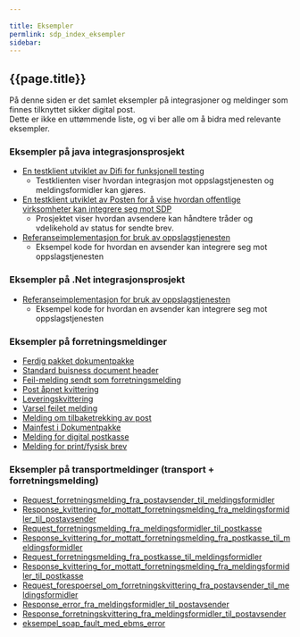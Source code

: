 ```yaml
---
 
title: Eksempler  
permlink: sdp_index_eksempler
sidebar:
---
```


## {{page.title}}

På denne siden er det samlet eksempler på integrasjoner og meldinger som
finnes tilknyttet sikker digital post.  
Dette er ikke en uttømmende liste, og vi ber alle om å bidra med
relevante eksempler.

### Eksempler på java integrasjonsprosjekt

  - [En testklient utviklet av Difi for funksjonell
    testing](https://github.com/difi/sdp-klient-eksempel-java-webclient)
      - Testklienten viser hvordan integrasjon mot oppslagstjenesten og
        meldingsformidler kan gjøres.
  - [En testklient utviklet av Posten for å vise hvordan offentlige
    virksomheter kan integrere seg mot
    SDP](https://github.com/difi/sdp-klient-eksempel-java-jetty)
      - Prosjektet viser hvordan avsendere kan håndtere tråder og
        vdelikehold av status for sendte brev.
  - [Referanseimplementasjon for bruk av
    oppslagstjenesten](https://github.com/difi/kontaktregisteret-klient)
      - Eksempel kode for hvordan en avsender kan integrere seg mot
        oppslagstjenesten

### Eksempler på .Net integrasjonsprosjekt

  - [Referanseimplementasjon for bruk av
    oppslagstjenesten](https://github.com/difi/kontaktregisteret-klient/tree/master/kontaktinfo-dotNet-sample)
      - Eksempel kode for hvordan en avsender kan integrere seg mot
        oppslagstjenesten

### Eksempler på forretningsmeldinger

  - [Ferdig pakket dokumentpakke](post.asice.zip)
  - [Standard buisness document header](sbdh.xml)
  - [Feil-melding sendt som forretningsmelding](sdpFeil.xml)
  - [Post åpnet kvittering](sdpKvittering-aapnetAvMottaker.xml)
  - [Leveringskvittering](sdpKvittering-levertTilPostkasse.xml)
  - [Varsel feilet melding](sdpKvittering-mottakerVarselFeilet.xml)
  - [Melding om tilbaketrekking av
    post](sdpKvittering-tilbaketrekking.xml)
  - [Mainfest i Dokumentpakke](sdpManifest.xml)
  - [Melding for digital postkasse](sdpMelding-digital.xml)
  - [Melding for print/fysisk brev](sdpMelding-print.xml)

### Eksempler på transportmeldinger (transport + forretningsmelding)

  - [Request\_forretningsmelding\_fra\_postavsender\_til\_meldingsformidler](soap/1_request_forretningsmelding_fra_postavsender_til_meldingsformidler.xml)
  - [Response\_kvittering\_for\_mottatt\_forretningsmelding\_fra\_meldingsformidler\_til\_postavsender](soap/1_response_kvittering_for_mottatt_forretningsmelding_fra_meldingsformidler_til_postavsender.xml)
  - [Request\_forretningsmelding\_fra\_meldingsformidler\_til\_postkasse](soap/3_request_forretningsmelding_fra_meldingsformidler_til_postkasse.xml)
  - [Response\_kvittering\_for\_mottatt\_forretningsmelding\_fra\_postkasse\_til\_meldingsformidler](soap/3_response_kvittering_for_mottatt_forretningsmelding_fra_postkasse_til_meldingsformidler.xml)
  - [Request\_forretningsmelding\_fra\_postkasse\_til\_meldingsformidler](soap/4_request_forretningsmelding_fra_postkasse_til_meldingsformidler.xml)
  - [Response\_kvittering\_for\_mottatt\_forretningsmelding\_fra\_meldingsformidler\_til\_postkasse](soap/4_response_kvittering_for_mottatt_forretningsmelding_fra_meldingsformidler_til_postkasse.xml)
  - [Request\_forespoersel\_om\_forretningskvittering\_fra\_postavsender\_til\_meldingsformidler](soap/5_request_forespoersel_om_forretningskvittering_fra_postavsender_til_meldingsformidler.xml)
  - [Response\_error\_fra\_meldingsformidler\_til\_postavsender](soap/6_response_error_fra_meldingsformidler_til_postavsender.xml)
  - [Response\_forretningskvittering\_fra\_meldingsformidler\_til\_postavsender](soap/5_response_forretningskvittering_fra_meldingsformidler_til_postavsender.xml)
  - [eksempel\_soap\_fault\_med\_ebms\_error](soap/eksempel_soap_fault_med_ebms_error.xml)
